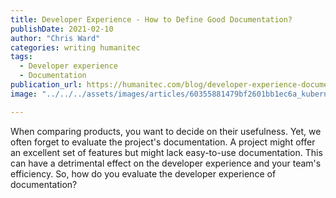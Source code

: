 ```yaml
---
title: Developer Experience - How to Define Good Documentation?
publishDate: 2021-02-10
author: "Chris Ward"
categories: writing humanitec
tags:
  - Developer experience
  - Documentation
publication_url: https://humanitec.com/blog/developer-experience-documentation
image: "../../../assets/images/articles/60355881479bf2601bb1ec6a_kubernetes-environments-basics-p-800.jpeg"

---
```


When comparing products, you want to decide on their usefulness. Yet, we often forget to evaluate the project's documentation. A project might offer an excellent set of features but might lack easy-to-use documentation. This can have a detrimental effect on the developer experience and your team's efficiency. So, how do you evaluate the developer experience of documentation?